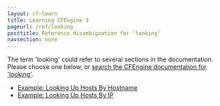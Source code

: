 ```yaml
---
layout: cf-learn
title: Learning CFEngine 3
pageurl: /ref/looking
posttitle: Reference disambiguation for 'looking'
navsection: none
---
```


The term 'looking' could refer to several sections in the documentation. Please choose one below, or
[search the CFEngine documentation for 'looking'](http://docs.cfengine.com/latest/search.html?q=looking).

- [Example: Looking Up Hosts By Hostname](http://docs.cfengine.com/latest/examples-enterprise-api-examples-browsing-host-information.html#example-looking-up-hosts-by-hostname)
- [Example: Looking Up Hosts By IP](http://docs.cfengine.com/latest/examples-enterprise-api-examples-browsing-host-information.html#example-looking-up-hosts-by-ip)
